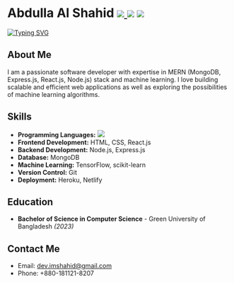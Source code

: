 # Abdulla Al Shahid <a  href="https://www.linkedin.com/in/abdulla-al-shahid-71b972123/" target="_blank"><img src="https://img.shields.io/badge/LinkedIn-0077B5?style=for-the-badge&logo=linkedin&logoColor=white" /> </a> <a href="https://www.facebook.com/shahidx0x/"><img src="https://img.shields.io/badge/Facebook-1877F2?style=for-the-badge&logo=facebook&logoColor=white"/></a> <a href="mailto:dev.imshahid@gmail.com"><img src="https://img.shields.io/badge/Gmail-D14836?style=for-the-badge&logo=gmail&logoColor=white"/></a>

[![Typing SVG](https://readme-typing-svg.demolab.com?font=Fira+Code&pause=800&color=0B2733&width=435&lines=Full+Stack+Developer;MongoDB;Express+JS;React+JS;Node+JS)](https://git.io/typing-svg)


## About Me

I am a passionate software developer with expertise in MERN (MongoDB, Express.js, React.js, Node.js) stack and machine learning. I love building scalable and efficient web applications as well as exploring the possibilities of machine learning algorithms.

## Skills

- **Programming Languages:** <img src="https://img.shields.io/badge/JavaScript-F7DF1E?style=for-the-badge&logo=javascript&logoColor=black"/>
- **Frontend Development:** HTML, CSS, React.js
- **Backend Development:** Node.js, Express.js
- **Database:** MongoDB
- **Machine Learning:** TensorFlow, scikit-learn
- **Version Control:** Git
- **Deployment:** Heroku, Netlify


## Education

- **Bachelor of Science in Computer Science** - Green University of Bangladesh *(2023)*

## Contact Me

- Email: dev.imshahid@gmail.com
- Phone: +880-181121-8207

